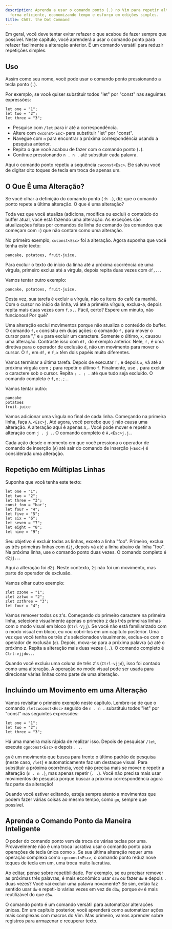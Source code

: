 ```yaml
---
description: Aprenda a usar o comando ponto (.) no Vim para repetir alterações de
  forma eficiente, economizando tempo e esforço em edições simples.
title: Ch07. the Dot Command
---
```


Em geral, você deve tentar evitar refazer o que acabou de fazer sempre que possível. Neste capítulo, você aprenderá a usar o comando ponto para refazer facilmente a alteração anterior. É um comando versátil para reduzir repetições simples.

## Uso

Assim como seu nome, você pode usar o comando ponto pressionando a tecla ponto (`.`).

Por exemplo, se você quiser substituir todos "let" por "const" nas seguintes expressões:

```shell
let one = "1";
let two = "2";
let three = "3";
```

- Pesquise com `/let` para ir até a correspondência.
- Altere com `cwconst<Esc>` para substituir "let" por "const".
- Navegue com `n` para encontrar a próxima correspondência usando a pesquisa anterior.
- Repita o que você acabou de fazer com o comando ponto (`.`).
- Continue pressionando `n . n .` até substituir cada palavra.

Aqui o comando ponto repetiu a sequência `cwconst<Esc>`. Ele salvou você de digitar oito toques de tecla em troca de apenas um.

## O Que É uma Alteração?

Se você olhar a definição do comando ponto (`:h .`), diz que o comando ponto repete a última alteração. O que é uma alteração?

Toda vez que você atualiza (adiciona, modifica ou exclui) o conteúdo do buffer atual, você está fazendo uma alteração. As exceções são atualizações feitas por comandos de linha de comando (os comandos que começam com `:`) que não contam como uma alteração.

No primeiro exemplo, `cwconst<Esc>` foi a alteração. Agora suponha que você tenha este texto:

```shell
pancake, potatoes, fruit-juice,
```

Para excluir o texto do início da linha até a próxima ocorrência de uma vírgula, primeiro exclua até a vírgula, depois repita duas vezes com `df,..`. 

Vamos tentar outro exemplo:

```shell
pancake, potatoes, fruit-juice,
```

Desta vez, sua tarefa é excluir a vírgula, não os itens do café da manhã. Com o cursor no início da linha, vá até a primeira vírgula, exclua-a, depois repita mais duas vezes com `f,x..` Fácil, certo? Espere um minuto, não funcionou! Por quê?

Uma alteração exclui movimentos porque não atualiza o conteúdo do buffer. O comando `f,x` consistiu em duas ações: o comando `f,` para mover o cursor para "," e `x` para excluir um caractere. Somente o último, `x`, causou uma alteração. Contraste isso com `df,` do exemplo anterior. Nele, `f,` é uma diretiva para o operador de exclusão `d`, não um movimento para mover o cursor. O `f,` em `df,` e `f,x` têm dois papéis muito diferentes.

Vamos terminar a última tarefa. Depois de executar `f,` e depois `x`, vá até a próxima vírgula com `;` para repetir o último `f`. Finalmente, use `.` para excluir o caractere sob o cursor. Repita `; . ; .` até que tudo seja excluído. O comando completo é `f,x;.;.`.

Vamos tentar outro:

```shell
pancake
potatoes
fruit-juice
```

Vamos adicionar uma vírgula no final de cada linha. Começando na primeira linha, faça `A,<Esc>j`. Até agora, você percebe que `j` não causa uma alteração. A alteração aqui é apenas `A,`. Você pode mover e repetir a alteração com `j . j .`. O comando completo é `A,<Esc>j.j.`.

Cada ação desde o momento em que você pressiona o operador de comando de inserção (`A`) até sair do comando de inserção (`<Esc>`) é considerada uma alteração.

## Repetição em Múltiplas Linhas

Suponha que você tenha este texto:

```shell
let one = "1";
let two = "2";
let three = "3";
const foo = "bar';
let four = "4";
let five = "5";
let six = "6";
let seven = "7";
let eight = "8";
let nine = "9";
```

Seu objetivo é excluir todas as linhas, exceto a linha "foo". Primeiro, exclua as três primeiras linhas com `d2j`, depois vá até a linha abaixo da linha "foo". Na próxima linha, use o comando ponto duas vezes. O comando completo é `d2jj..`.

Aqui a alteração foi `d2j`. Neste contexto, `2j` não foi um movimento, mas parte do operador de exclusão.

Vamos olhar outro exemplo:

```shell
zlet zzone = "1";
zlet zztwo = "2";
zlet zzthree = "3";
let four = "4";
```

Vamos remover todos os z's. Começando do primeiro caractere na primeira linha, selecione visualmente apenas o primeiro z das três primeiras linhas com o modo visual em bloco (`Ctrl-Vjj`). Se você não está familiarizado com o modo visual em bloco, eu vou cobri-los em um capítulo posterior. Uma vez que você tenha os três z's selecionados visualmente, exclua-os com o operador de exclusão (`d`). Depois, mova-se para a próxima palavra (`w`) até o próximo z. Repita a alteração mais duas vezes (`..`). O comando completo é `Ctrl-vjjdw..`.

Quando você excluiu uma coluna de três z's (`Ctrl-vjjd`), isso foi contado como uma alteração. A operação no modo visual pode ser usada para direcionar várias linhas como parte de uma alteração.

## Incluindo um Movimento em uma Alteração

Vamos revisitar o primeiro exemplo neste capítulo. Lembre-se de que o comando `/letcwconst<Esc>` seguido de `n . n .` substituiu todos "let" por "const" nas seguintes expressões:

```shell
let one = "1";
let two = "2";
let three = "3";
```

Há uma maneira mais rápida de realizar isso. Depois de pesquisar `/let`, execute `cgnconst<Esc>` e depois `. .`.

`gn` é um movimento que busca para frente o último padrão de pesquisa (neste caso, `/let`) e automaticamente faz um destaque visual. Para substituir a próxima ocorrência, você não precisa mais se mover e repetir a alteração (`n . n .`), mas apenas repetir (`. .`). Você não precisa mais usar movimentos de pesquisa porque buscar a próxima correspondência agora faz parte da alteração!

Quando você estiver editando, esteja sempre atento a movimentos que podem fazer várias coisas ao mesmo tempo, como `gn`, sempre que possível.

## Aprenda o Comando Ponto da Maneira Inteligente

O poder do comando ponto vem da troca de várias teclas por uma. Provavelmente não é uma troca lucrativa usar o comando ponto para operações de tecla única como `x`. Se sua última alteração requer uma operação complexa como `cgnconst<Esc>`, o comando ponto reduz nove toques de tecla em um, uma troca muito lucrativa.

Ao editar, pense sobre repetibilidade. Por exemplo, se eu precisar remover as próximas três palavras, é mais econômico usar `d3w` ou fazer `dw` e depois `.` duas vezes? Você vai excluir uma palavra novamente? Se sim, então faz sentido usar `dw` e repeti-lo várias vezes em vez de `d3w`, porque `dw` é mais reutilizável do que `d3w`. 

O comando ponto é um comando versátil para automatizar alterações únicas. Em um capítulo posterior, você aprenderá como automatizar ações mais complexas com macros do Vim. Mas primeiro, vamos aprender sobre registros para armazenar e recuperar texto.